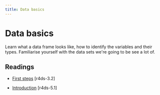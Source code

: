 ```yaml
---
title: Data basics
---
```


<!-- Generated automatically from data-basics.yml. Do not edit by hand -->

# Data basics

Learn what a data frame looks like, how to identify the variables and their
types. Familiarise yourself with the data sets we're going to be see a lot of.

## Readings

  * [First steps](http://r4ds.had.co.nz/data-visualisation.html#first-steps) [r4ds-3.2]

  * [Introduction](http://r4ds.had.co.nz/transform.html#introduction-2) [r4ds-5.1]



